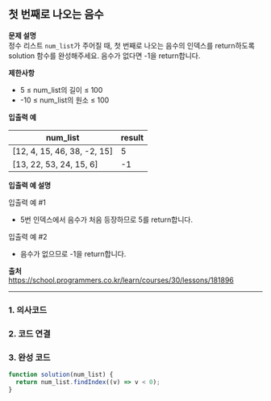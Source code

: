 ## 첫 번째로 나오는 음수

**문제 설명**  
정수 리스트 `num_list`가 주어질 때, 첫 번째로 나오는 음수의 인덱스를 return하도록 solution 함수를 완성해주세요. 음수가 없다면 -1을 return합니다.

**제한사항**

- 5 ≤ num_list의 길이 ≤ 100
- -10 ≤ num_list의 원소 ≤ 100

**입출력 예**

| num_list                    | result |
| --------------------------- | ------ |
| [12, 4, 15, 46, 38, -2, 15] | 5      |
| [13, 22, 53, 24, 15, 6]     | -1     |

**입출력 예 설명**

입출력 예 #1

- 5번 인덱스에서 음수가 처음 등장하므로 5를 return합니다.

입출력 예 #2

- 음수가 없으므로 -1을 return합니다.

**출처**  
https://school.programmers.co.kr/learn/courses/30/lessons/181896

---

### 1. 의사코드

### 2. 코드 연결

### 3. 완성 코드

```javascript
function solution(num_list) {
  return num_list.findIndex((v) => v < 0);
}
```
